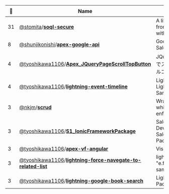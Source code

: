 |:star2: | Name | Description | 🌍|
|---|---|---|---|
|31|[@stomita](https://github.com/stomita)/[**soql-secure**](https://github.com/stomita/soql-secure)|A library to build/execute SOQL from JSON definition in Apex with secure FLS check||
|8|[@shunjikonishi](https://github.com/shunjikonishi)/[**apex-google-api**](https://github.com/shunjikonishi/apex-google-api)|Google API V3 wrapper for Salesforce||
|4|[@tyoshikawa1106](https://github.com/tyoshikawa1106)/[**Apex_JQueryPageScrollTopButton**](https://github.com/tyoshikawa1106/Apex_JQueryPageScrollTopButton)|JQueryを使ったページトップまでスクロールするボタンのサンプルコードです。||
|4|[@tyoshikawa1106](https://github.com/tyoshikawa1106)/[**lightning-event-timeline**](https://github.com/tyoshikawa1106/lightning-event-timeline)|Lightning Component × Lightning Design System Sample Application|[:arrow_upper_right:](https://www.youtube.com/watch?v=Xx15aGKF2Ok)|
|3|[@nkjm](https://github.com/nkjm)/[**scrud**](https://github.com/nkjm/scrud)|Wrapper CRUD method library which follows CRUD/FLS enforcement.||
|3|[@tyoshikawa1106](https://github.com/tyoshikawa1106)/[**S1_IonicFrameworkPackage**](https://github.com/tyoshikawa1106/S1_IonicFrameworkPackage)|Salesforce1 DevelopersCommunity MAX - Salesforce1 Ionic Framework Package||
|3|[@tyoshikawa1106](https://github.com/tyoshikawa1106)/[**apex-vf-angular**](https://github.com/tyoshikawa1106/apex-vf-angular)|Visualforce × AngularJS||
|3|[@tyoshikawa1106](https://github.com/tyoshikawa1106)/[**lightning-force-navegate-to-related-list**](https://github.com/tyoshikawa1106/lightning-force-navegate-to-related-list)|lightning "e.force:navegateToRelatedList" sample code||
|3|[@tyoshikawa1106](https://github.com/tyoshikawa1106)/[**lightning-google-book-search**](https://github.com/tyoshikawa1106/lightning-google-book-search)|Lightning Component Sample Pack||

